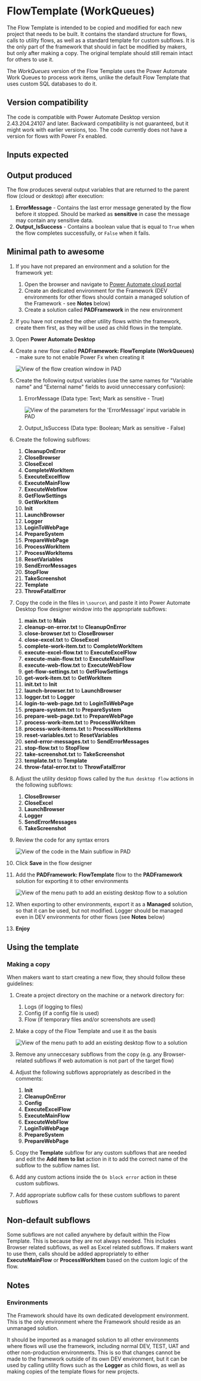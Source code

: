# FlowTemplate (WorkQueues)

The Flow Template is intended to be copied and modified for each new project that needs to be built. It contains the standard structure for flows, calls to utility flows, as well as a standard template for custom subflows.
It is the only part of the framework that should in fact be modified by makers, but only after making a copy. The original template should still remain intact for others to use it.

The *WorkQueues* version of the Flow Template uses the Power Automate Work Queues to process work items, unlike the default Flow Template that uses custom SQL databases to do it.

## Version compatibility

The code is compatible with Power Automate Desktop version 2.43.204.24107 and later. Backward compatibility is not guaranteed, but it might work with earlier versions, too.
The code currently does not have a version for flows with Power Fx enabled. 

## Inputs expected

## Output produced

The flow produces several output variables that are returned to the parent flow (cloud or desktop) after execution:

1. **ErrorMessage** - Contains the last error message generated by the flow before it stopped. Should be marked as **sensitive** in case the message may contain any sensitive data.
1. **Output_IsSuccess** - Contains a boolean value that is equal to `True` when the flow completes successfully, or `False` when it fails.

## Minimal path to awesome

1. If you have not prepared an environment and a solution for the framework yet:
    1. Open the browser and navigate to [Power Automate cloud portal](https://make.powerautomate.com/)
    1. Create an dedicated environment for the Framework (DEV environments for other flows should contain a managed solution of the Framework - see **Notes** below)
    1. Create a solution called **PADFramework** in the new environment
1. If you have not created the other utility flows within the framework, create them first, as they will be used as child flows in the template.
1. Open **Power Automate Desktop**
1. Create a new flow called **PADFramework: FlowTemplate (WorkQueues)** - make sure to not enable Power Fx when creating it

    ![View of the flow creation window in PAD](./assets/creating-the-flow.png)

1. Create the following output variables (use the same names for "Variable name" and "External name" fields to avoid unneccessary confusion):
    1. ErrorMessage (Data type: Text; Mark as sensitive - True)

        ![View of the parameters for the 'ErrorMessage' input variable in PAD](./assets/error-message-variable-parameters.png)

    1. Output_IsSuccess (Data type: Boolean; Mark as sensitive - False)
1. Create the following subflows:
    1. **CleanupOnError**
    1. **CloseBrowser** 
    1. **CloseExcel** 
    1. **CompleteWorkItem**
    1. **ExecuteExcelflow**
    1. **ExecuteMainFlow**
    1. **ExecuteWebflow**
    1. **GetFlowSettings**
    1. **GetWorkItem**
    1. **Init**
    1. **LaunchBrowser**
    1. **Logger**
    1. **LoginToWebPage**
    1. **PrepareSystem**
    1. **PrepareWebPage**
    1. **ProcessWorkItem**
    1. **ProcessWorkItems**
    1. **ResetVariables**
    1. **SendErrorMessages**
    1. **StopFlow**
    1. **TakeScreenshot**
    1. **Template**
    1. **ThrowFatalError**
1. Copy the code in the files in `\source\` and paste it into Power Automate Desktop flow designer window into the appropriate subflows:
    1. **main.txt** to **Main**
    1. **cleanup-on-error.txt** to **CleanupOnError**
    1. **close-browser.txt** to **CloseBrowser** 
    1. **close-excel.txt** to **CloseExcel** 
    1. **complete-work-item.txt** to **CompleteWorkItem**
    1. **execute-excel-flow.txt** to **ExecuteExcelFlow**
    1. **execute-main-flow.txt** to **ExecuteMainFlow**
    1. **execute-web-flow.txt** to **ExecuteWebFlow**
    1. **get-flow-settings.txt** to **GetFlowSettings**
    1. **get-work-item.txt** to **GetWorkItem**
    1. **init.txt** to **Init**
    1. **launch-browser.txt** to **LaunchBrowser**
    1. **logger.txt** to **Logger**
    1. **login-to-web-page.txt** to **LoginToWebPage**
    1. **prepare-system.txt** to **PrepareSystem**
    1. **prepare-web-page.txt** to **PrepareWebPage**
    1. **process-work-item.txt** to **ProcessWorkItem**
    1. **process-work-items.txt** to **ProcessWorkItems**
    1. **reset-variables.txt** to **ResetVariables**
    1. **send-error-messages.txt** to **SendErrorMessages**
    1. **stop-flow.txt** to **StopFlow**
    1. **take-screenshot.txt** to **TakeScreenshot**
    1. **template.txt** to **Template**
    1. **throw-fatal-error.txt** to **ThrowFatalError**
1. Adjust the utility desktop flows called by the `Run desktop flow` actions in the following subflows:
    1. **CloseBrowser**
    1. **CloseExcel**
    1. **LaunchBrowser**
    1. **Logger**
    1. **SendErrorMessages**
    1. **TakeScreenshot**
1. Review the code for any syntax errors

    ![View of the code in the Main subflow in PAD](./assets/main-subflow-example.png)

1. Click **Save** in the flow designer
1. Add the **PADFramework: FlowTemplate** flow to the **PADFramework** solution for exporting it to other environments

    ![View of the menu path to add an existing desktop flow to a solution](./assets/adding-existing-desktop-flow-to-solution.png)

1. When exporting to other environments, export it as a **Managed** solution, so that it can be used, but not modified. Logger should be managed even in DEV environments for other flows (see **Notes** below)
1. **Enjoy**

## Using the template

### Making a copy

When makers want to start creating a new flow, they should follow these guidelines: 
1. Create a project directory on the machine or a network directory for:
    1. Logs (if logging to files)
    1. Config (if a config file is used)
    1. Flow (if temporary files and/or screenshots are used)
1. Make a copy of the Flow Template and use it as the basis

    ![View of the menu path to add an existing desktop flow to a solution](./assets/creating-a-copy-of-the-flow.png)

1. Remove any unneccesary subflows from the copy (e.g. any Browser-related subflows if web automation is not part of the target flow)
1. Adjust the following subflows appropriately as described in the comments:
    1. **Init**
    1. **CleanupOnError**
    1. **Config**
    1. **ExecuteExcelFlow**
    1. **ExecuteMainFlow**
    1. **ExecuteWebFlow**
    1. **LoginToWebPage**
    1. **PrepareSystem**
    1. **PrepareWebPage**
1. Copy the **Template** subflow for any custom subflows that are needed and edit the **Add item to list** action in it to add the correct name of the subflow to the subflow names list.
1. Add any custom actions inside the `On block error` action in these custom subflows.
1. Add appropriate subflow calls for these custom subflows to parent subflows

## Non-default subflows

Some subflows are not called anywhere by default within the Flow Template. This is because they are not always needed. This includes Browser related subflows, as well as Excel related subflows. 
If makers want to use them, calls should be added appropriately to either **ExecuteMainFlow** or **ProcessWorkItem** based on the custom logic of the flow.

## Notes

### Environments

The Framework should have its own dedicated development environment. This is the only environment where the Framework should reside as an unmanaged solution. 

It should be imported as a managed solution to all other environments where flows will use the framework, including normal DEV, TEST, UAT and other non-production environments. This is so that changes cannot be made to the framework outside of its own DEV environment, but it can be used by calling utility flows such as the **Logger** as child flows, as well as making copies of the template flows for new projects.